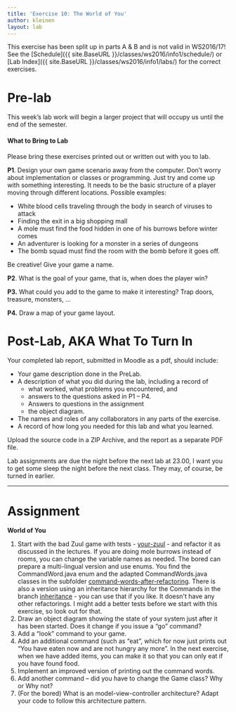 ```yaml
---
title: 'Exercise 10: The World of You'
author: kleinen
layout: lab
---
```



<span class = "attention">This exercise has been split up in parts A & B and is not valid in WS2016/17!</span>
<span class = "attention">See the [Schedule]({{ site.BaseURL }}/classes/ws2016/info1/schedule/)
or [Lab Index]({{ site.BaseURL }}/classes/ws2016/info1/labs/) for the correct exercises.</span>

# Pre-lab

This week&#8217;s lab work will begin a larger project that will occupy us until the end of the semester.

#### What to Bring to Lab

Please bring these exercises printed out or written out with you to lab.

**P1**. Design your own game scenario away from the computer. Don&#8217;t worry about implementation or classes or programming. Just try and come up with something interesting. It needs to be the basic structure of a player moving through different locations. Possible examples:

*   White blood cells traveling through the body in search of viruses to attack
*   Finding the exit in a big shopping mall
*   A mole must find the food hidden in one of his burrows before winter comes
*   An adventurer is looking for a monster in a series of dungeons
*   The bomb squad must find the room with the bomb before it goes off.

Be creative! Give your game a name.

**P2**. What is the goal of your game, that is, when does the player win?

**P3.** What could you add to the game to make it interesting? Trap doors, treasure, monsters, &#8230;

**P4.** Draw a map of your game layout.

# Post-Lab, AKA  What To Turn In

Your completed lab report, submitted in Moodle as a pdf,
should include:

* Your game description done in the PreLab.
*   A description of what you did during the lab, including a record of
    * what worked, what problems you encountered, and
    * answers to the questions asked in P1 &#8211; P4.
    * Answers to questions in the assignment
    * the object diagram.
*   The names and roles of any collaborators in any parts of the exercise.
*   A record of how long you needed for this lab and what you learned.

Upload the source code in a ZIP Archive, and the report as a separate PDF file.

Lab assignments are due the night before the next lab at 23.00, I want you to get some sleep the night before the next class. They may, of course, be turned
in earlier.

* * *

# Assignment

**World of You**

1.  Start with the bad Zuul game with tests - [your-zuul](https://github.com/htw-imi-info1/exercise10) -  and refactor it as discussed in the lectures.
    If you are doing mole burrows instead of rooms, you can change the variable names as needed.
    The bored can prepare a multi-lingual version and use enums. You find the CommandWord.java enum and the adapted CommandWords.java classes in the subfolder [command-words-after-refactoring](https://github.com/htw-imi-info1/exercise10/tree/master/command-words-after-refactoring).
    There is also a version using an inheritance hierarchy for the Commands in the branch [inheritance](https://github.com/htw-imi-info1/exercise10/tree/inheritance) - you can use that if you like. It doesn't have any other refactorings. I might add a better tests before we start with this exercise, so look out for that.
2.  Draw an object diagram showing the state of your system just after it has been started. Does it change if you issue a &#8220;go&#8221; command?
3.  Add a &#8220;look&#8221; command to your game.
4.  Add an additional command (such as &#8220;eat&#8221;, which for now just prints out &#8220;You have eaten now and are not hungry any more&#8221;. In the next exercise, when we have added items, you can make it so that you can only eat if you have found food.
5.  Implement an improved version of printing out the command words.
6.  Add another command &#8211; did you have to change the Game class? Why or Why not?
7.  (For the bored) What is an model-view-controller architecture? Adapt your code to follow this architecture pattern.
